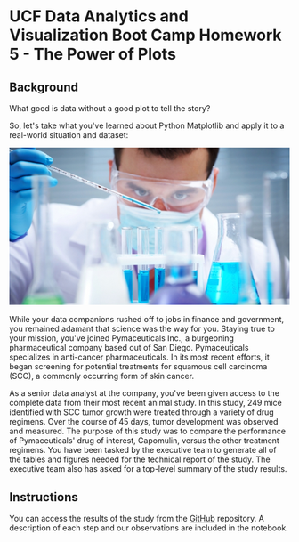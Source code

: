 # UCF Data Analytics and Visualization Boot Camp Homework 5 - The Power of Plots 

## Background

What good is data without a good plot to tell the story?

So, let's take what you've learned about Python Matplotlib and apply it to a real-world situation and dataset:

![Laboratory](Instructions/Images/Laboratory.jpg)

While your data companions rushed off to jobs in finance and government, you remained adamant that science was the way for you. Staying true to your mission, you've joined Pymaceuticals Inc., a burgeoning pharmaceutical company based out of San Diego. Pymaceuticals specializes in anti-cancer pharmaceuticals. In its most recent efforts, it began screening for potential treatments for squamous cell carcinoma (SCC), a commonly occurring form of skin cancer.

As a senior data analyst at the company, you've been given access to the complete data from their most recent animal study. In this study, 249 mice identified with SCC tumor growth were treated through a variety of drug regimens. Over the course of 45 days, tumor development was observed and measured. The purpose of this study was to compare the performance of Pymaceuticals' drug of interest, Capomulin, versus the other treatment regimens. You have been tasked by the executive team to generate all of the tables and figures needed for the technical report of the study. The executive team also has asked for a top-level summary of the study results.

## Instructions

You can access the results of the study from the [GitHub](https://github.com/j0serobles/UCF_Data_Bootcamp_Homework_5) repository.
A description of each step and our observations are included in the notebook. 

